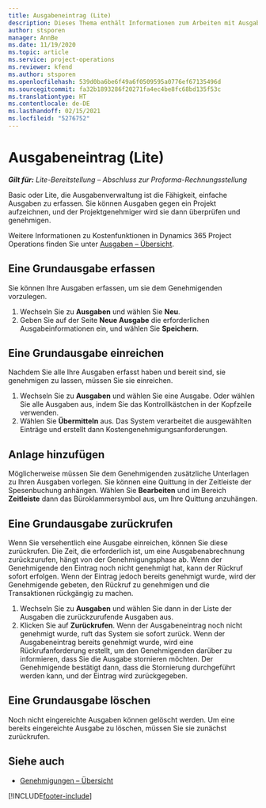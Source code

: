 ```yaml
---
title: Ausgabeneintrag (Lite)
description: Dieses Thema enthält Informationen zum Arbeiten mit Ausgabeneintrag in einer Lite-Bereitstellung.
author: stsporen
manager: AnnBe
ms.date: 11/19/2020
ms.topic: article
ms.service: project-operations
ms.reviewer: kfend
ms.author: stsporen
ms.openlocfilehash: 539d0ba6be6f49a6f0509595a0776ef67135496d
ms.sourcegitcommit: fa32b1893286f20271fa4ec4be8fc68bd135f53c
ms.translationtype: HT
ms.contentlocale: de-DE
ms.lasthandoff: 02/15/2021
ms.locfileid: "5276752"
---
```

# <a name="expense-entry-lite"></a>Ausgabeneintrag (Lite)

_**Gilt für:** Lite-Bereitstellung – Abschluss zur Proforma-Rechnungsstellung_

Basic oder Lite, die Ausgabenverwaltung ist die Fähigkeit, einfache Ausgaben zu erfassen. Sie können Ausgaben gegen ein Projekt aufzeichnen, und der Projektgenehmiger wird sie dann überprüfen und genehmigen.

Weitere Informationen zu Kostenfunktionen in Dynamics 365 Project Operations finden Sie unter [Ausgaben – Übersicht](expense-overview.md).

## <a name="capture-a-basic-expense"></a>Eine Grundausgabe erfassen

Sie können Ihre Ausgaben erfassen, um sie dem Genehmigenden vorzulegen.

1. Wechseln Sie zu **Ausgaben** und wählen Sie **Neu**.
2. Geben Sie auf der Seite **Neue Ausgabe** die erforderlichen Ausgabeinformationen ein, und wählen Sie **Speichern**.

## <a name="submit-a-basic-expense"></a>Eine Grundausgabe einreichen

Nachdem Sie alle Ihre Ausgaben erfasst haben und bereit sind, sie genehmigen zu lassen, müssen Sie sie einreichen.

1. Wechseln Sie zu **Ausgaben** und wählen Sie eine Ausgabe. Oder wählen Sie alle Ausgaben aus, indem Sie das Kontrollkästchen in der Kopfzeile verwenden.
2. Wählen Sie **Übermitteln** aus. Das System verarbeitet die ausgewählten Einträge und erstellt dann Kostengenehmigungsanforderungen.

## <a name="add-an-attachment"></a>Anlage hinzufügen

Möglicherweise müssen Sie dem Genehmigenden zusätzliche Unterlagen zu Ihren Ausgaben vorlegen. Sie können eine Quittung in der Zeitleiste der Spesenbuchung anhängen. Wählen Sie **Bearbeiten** und im Bereich **Zeitleiste** dann das Büroklammersymbol aus, um Ihre Quittung anzuhängen.

## <a name="recall-a-basic-expense"></a>Eine Grundausgabe zurückrufen

Wenn Sie versehentlich eine Ausgabe einreichen, können Sie diese zurückrufen. Die Zeit, die erforderlich ist, um eine Ausgabenabrechnung zurückzurufen, hängt von der Genehmigungsphase ab.  Wenn der Genehmigende den Eintrag noch nicht genehmigt hat, kann der Rückruf sofort erfolgen. Wenn der Eintrag jedoch bereits genehmigt wurde, wird der Genehmigende gebeten, den Rückruf zu genehmigen und die Transaktionen rückgängig zu machen.

1. Wechseln Sie zu **Ausgaben** und wählen Sie dann in der Liste der Ausgaben die zurückzurufende Ausgaben aus.
2. Klicken Sie auf **Zurückrufen**. Wenn der Ausgabeneintrag noch nicht genehmigt wurde, ruft das System sie sofort zurück. Wenn der Ausgabeneintrag bereits genehmigt wurde, wird eine Rückrufanforderung erstellt, um den Genehmigenden darüber zu informieren, dass Sie die Ausgabe stornieren möchten. Der Genehmigende bestätigt dann, dass die Stornierung durchgeführt werden kann, und der Eintrag wird zurückgegeben.

## <a name="delete-a-basic-expense"></a>Eine Grundausgabe löschen

Noch nicht eingereichte Ausgaben können gelöscht werden. Um eine bereits eingereichte Ausgabe zu löschen, müssen Sie sie zunächst zurückrufen.

## <a name="see-also"></a>Siehe auch

- [Genehmigungen – Übersicht](../approvals/approvals-overview.md)


[!INCLUDE[footer-include](../includes/footer-banner.md)]